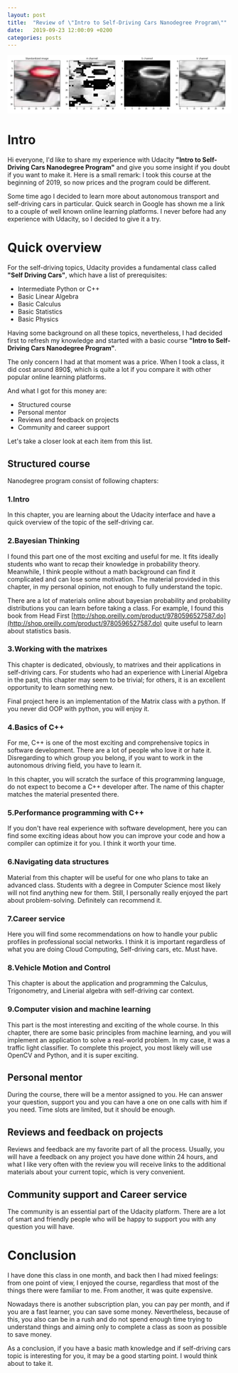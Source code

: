 ```yaml
---
layout: post
title:  "Review of \"Intro to Self-Driving Cars Nanodegree Program\""
date:   2019-09-23 12:00:09 +0200
categories: posts
---
```


![traffic_light_color_channel](/assets/images/traffic_light_color_channel.png)

# Intro

Hi everyone, I'd like to share my experience with Udacity **"Intro to Self-Driving Cars Nanodegree Program"** and give you some insight if you doubt if you want to make it. Here is a small remark: I took this course at the beginning of 2019, so now prices and the program could be different.

Some time ago I decided to learn more about autonomous transport and self-driving cars in particular. Quick search in Google has shown me a link to a couple of well known online learning platforms. I never before had any experience with Udacity, so I decided to give it a try.

# Quick overview

For the self-driving topics, Udacity provides a fundamental class called **"Self Driving Cars"**, which have a list of prerequisites:

- Intermediate Python or C++
- Basic Linear Algebra
- Basic Calculus
- Basic Statistics
- Basic Physics

Having some background on all these topics, nevertheless, I had decided first to refresh my knowledge and started with a basic course **"Intro to Self-Driving Cars Nanodegree Program"**.

The only concern I had at that moment was a price. When I took a class, it did cost around 890$, which is quite a lot if you compare it with other popular online learning platforms.

And what I got for this money are:

- Structured course
- Personal mentor
- Reviews and feedback on projects
- Community and career support

Let's take a closer look at each item from this list.

## Structured course

Nanodegree program consist of following chapters:

### 1.Intro

In this chapter, you are learning about the Udacity interface and have a quick overview of the topic of the self-driving car.

### 2.Bayesian Thinking

I found this part one of the most exciting and useful for me. It fits ideally students who want to recap their knowledge in probability theory. Meanwhile, I think people without a math background can find it complicated and can lose some motivation. The material provided in this chapter, in my personal opinion, not enough to fully understand the topic.

There are a lot of materials online about bayesian probability and probability distributions you can learn before taking a class. For example, I found this book from Head First [http://shop.oreilly.com/product/9780596527587.do](http://shop.oreilly.com/product/9780596527587.do) quite useful to learn about statistics basis.

### 3.Working with the matrixes

This chapter is dedicated, obviously, to matrixes and their applications in self-driving cars. For students who had an experience with Linerial Algebra in the past, this chapter may seem to be trivial; for others, it is an excellent opportunity to learn something new. 

Final project here is an implementation of the Matrix class with a python. If you never did OOP with python, you will enjoy it.

### 4.Basics of C++

For me, C++ is one of the most exciting and comprehensive topics in software development. There are a lot of people who love it or hate it. Disregarding to which group you belong, if you want to work in the autonomous driving field, you have to learn it. 

In this chapter, you will scratch the surface of this programming language, do not expect to become a C++ developer after. The name of this chapter matches the material presented there.

### 5.Performance programming with C++

If you don't have real experience with software development, here you can find some exciting ideas about how you can improve your code and how a compiler can optimize it for you. I think it worth your time.

### 6.Navigating data structures

Material from this chapter will be useful for one who plans to take an advanced class. Students with a degree in Computer Science most likely will not find anything new for them. Still, I personally really enjoyed the part about problem-solving. Definitely can recommend it.

### 7.Career service

Here you will find some recommendations on how to handle your public profiles in professional social networks. I think it is important regardless of what you are doing Cloud Computing, Self-driving cars, etc. Must have.

### 8.Vehicle Motion and Control

This chapter is about the application and programming the Calculus, Trigonometry, and Linerial algebra with self-driving car context. 

### 9.Computer vision and machine learning

This part is the most interesting and exciting of the whole course. In this chapter, there are some basic principles from machine learning, and you will implement an application to solve a real-world problem. In my case, it was a traffic light classifier. To complete this project, you most likely will use OpenCV and Python, and it is super exciting.

## Personal mentor

During the course, there will be a mentor assigned to you. He can answer your question, support you and you can have a one on one calls with him if you need. Time slots are limited, but it should be enough.

## Reviews and feedback on projects

Reviews and feedback are my favorite part of all the process. Usually, you will have a feedback on any project you have done within 24 hours, and what I like very often with the review you will receive links to the additional materials about your current topic, which is very convenient.

## Community support and Career service

The community is an essential part of the Udacity platform. There are a lot of smart and friendly people who will be happy to support you with any question you will have.

# Conclusion

I have done this class in one month, and back then I had mixed feelings: from one point of view, I enjoyed the course, regardless that most of the things there were familiar to me. From another, it was quite expensive. 

Nowadays there is another subscription plan, you can pay per month, and if you are a fast learner, you can save some money. Nevertheless, because of this, you also can be in a rush and do not spend enough time trying to understand things and aiming only to complete a class as soon as possible to save money.

As a conclusion, if you have a basic math knowledge and if self-driving cars topic is interesting for you, it may be a good starting point. I would think about to take it.